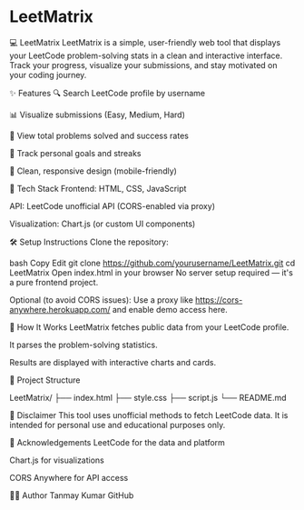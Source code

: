 # LeetMatrix
💻 LeetMatrix
LeetMatrix is a simple, user-friendly web tool that displays your LeetCode problem-solving stats in a clean and interactive interface. Track your progress, visualize your submissions, and stay motivated on your coding journey.

<!-- Replace with actual demo image -->

✨ Features
🔍 Search LeetCode profile by username

📊 Visualize submissions (Easy, Medium, Hard)

🧮 View total problems solved and success rates

🎯 Track personal goals and streaks

🌙 Clean, responsive design (mobile-friendly)

🚀 Tech Stack
Frontend: HTML, CSS, JavaScript

API: LeetCode unofficial API (CORS-enabled via proxy)

Visualization: Chart.js (or custom UI components)

🛠️ Setup Instructions
Clone the repository:

bash
Copy
Edit
git clone https://github.com/yourusername/LeetMatrix.git
cd LeetMatrix
Open index.html in your browser
No server setup required — it's a pure frontend project.

Optional (to avoid CORS issues):
Use a proxy like https://cors-anywhere.herokuapp.com/ and enable demo access here.


🧠 How It Works
LeetMatrix fetches public data from your LeetCode profile.

It parses the problem-solving statistics.

Results are displayed with interactive charts and cards.

📂 Project Structure

LeetMatrix/
├── index.html
├── style.css
├── script.js
└── README.md

📢 Disclaimer
This tool uses unofficial methods to fetch LeetCode data. It is intended for personal use and educational purposes only.

🙌 Acknowledgements
LeetCode for the data and platform

Chart.js for visualizations

CORS Anywhere for API access

🧑‍💻 Author
Tanmay Kumar
GitHub

